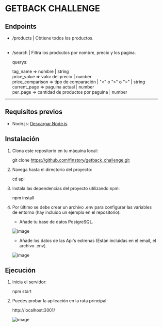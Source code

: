 # GETBACK CHALLENGE

## Endpoints

- /products | Obtiene todos los productos.
  <br><br>

- /search | Filtra los prodcutos por nombre, precio y los pagina.

  querys:
  
  tag_name => nombre | string<br>
  price_value => valor del precio | number<br>
  price_comparison => tipo de comparación | "<" o ">" o "=" | string<br>
  current_page =>  paguina actual | number<br>
  per_page => cantidad de productos por paguina | number<br>

----------------------------------------------------------------------

## Requisitos previos

- Node.js: [Descargar Node.js](https://nodejs.org)

## Instalación

1. Clona este repositorio en tu máquina local:

    git clone https://github.com/finstory/getback_challenge.git

2. Navega hasta el directorio del proyecto:

    cd api

3. Instala las dependencias del proyecto utilizando npm:

    npm install

4. Por último se debe crear un archivo .env para configurar las variables de entorno (hay incluido un ejemplo en el repositorio):

    - Añade tu base de datos PostgreSQL.
      
    ![image](https://github.com/finstory/getback_challenge/assets/95634052/f97d04c8-1aac-4b24-9f1f-8ba23eff5a6e)
    - Añade los datos de las Api's extrenas (Están incluidas en el email, el archivo .env).
      
    ![image](https://github.com/finstory/getback_challenge/assets/95634052/52a3c3b9-09f1-4c14-93ae-a07b16f09519)


## Ejecución

1. Inicia el servidor:

    npm start

2. Puedes probar la aplicación en la ruta principal:

    http://localhost:3001/
   
    ![image](https://github.com/finstory/getback_challenge/assets/95634052/1e1fdce8-95a2-437d-a364-93fcd62c8aa9)

